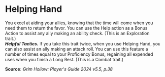 # Helping Hand

You excel at aiding your allies, knowing that the time will come when you need them to return the favor. You can use the Help action as a Bonus Action to assist any ally making an ability check. (This is an Exploration trait.)  
***Helpful Tactics.*** If you take this trait twice, when you use Helping Hand, you can also assist an ally making an attack roll. You can use this feature a number of times equal to your Proficiency Bonus, regaining all expended uses when you finish a Long Rest. (This is a Combat trait.)

**Source:** *Grim Hollow: Player's Guide 2024 v5.5, p.38*